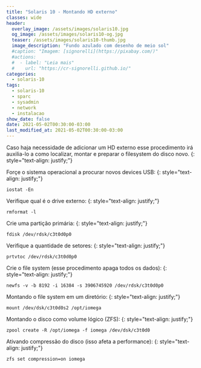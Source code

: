 ```yaml
---
title: "Solaris 10 - Montando HD externo"
classes: wide
header:
  overlay_image: /assets/images/solaris10.jpg
  og_image: /assets/images/solaris10-og.jpg
  teaser: /assets/images/solaris10-thumb.jpg
  image_description: "Fundo azulado com desenho de meio sol"
  #caption: "Imagem: [signorelli](https://pixabay.com/)"
  #actions:
  #  - label: "Leia mais"
  #    url: "https://cr-signorelli.github.io/"
categories:
  - solaris-10
tags:
  - solaris-10
  - sparc
  - sysadmin
  - network
  - instalacao
show_date: false
date: 2021-05-02T00:30:00-03:00
last_modified_at: 2021-05-02T00:30:00-03:00
---
```


Caso haja necessidade de adicionar um HD externo esse procedimento irá auxilia-lo a como localizar, montar e preparar o filesystem do disco novo.
{: style="text-align: justify;"}

Forçe o sistema operacional a procurar novos devices USB:
{: style="text-align: justify;"}

```console
iostat -En
```

Verifique qual é o drive externo:
{: style="text-align: justify;"}

```console
rmformat -l
```

Crie uma partição primária:
{: style="text-align: justify;"}

```console
fdisk /dev/rdsk/c3t0d0p0
```

Verifique a quantidade de setores:
{: style="text-align: justify;"}

```console
prtvtoc /dev/rdsk/c3t0d0p0
```

Crie o file system (esse procedimento apaga todos os dados):
{: style="text-align: justify;"}

```console
newfs -v -b 8192 -i 16384 -s 3906745920 /dev/rdsk/c3t0d0p0
```

Montando o file system em um diretório:
{: style="text-align: justify;"}

```console
mount /dev/dsk/c3t0d0s2 /opt/iomega
```

Montando o disco como volume lógico (ZFS):
{: style="text-align: justify;"}

```console
zpool create -R /opt/iomega -f iomega /dev/dsk/c3t0d0
```

Ativando compressão do disco (isso afeta a performance):
{: style="text-align: justify;"}

```console
zfs set compression=on iomega
```
